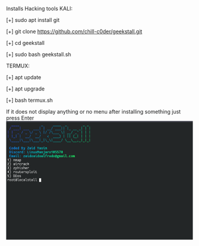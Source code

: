 Installs Hacking tools KALI:

[+] sudo apt install git

[+] git clone https://github.com/chill-c0der/geekstall.git

[+] cd geekstall

[+] sudo bash geekstall.sh

TERMUX:

[+] apt update

[+] apt upgrade

[+] bash termux.sh

If it does not display anything or no menu after installing something just press Enter 
![Image](https://github.com/chill-c0der/geekstall/raw/main/geekstall.png)
